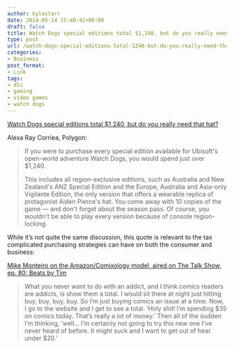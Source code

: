 ```yaml
---
author: kylestarr
date: 2014-05-14 15:40:42+00:00
draft: false
title: Watch Dogs special editions total $1,240, but do you really need that hat?
type: post
url: /watch-dogs-special-editions-total-1240-but-do-you-really-need-that-hat/
categories:
- Business
post_format:
- Link
tags:
- dlc
- gaming
- video games
- watch dogs
---
```


[Watch Dogs special editions total $1,240, but do you really need that hat?](http://www.polygon.com/2014/5/14/5713416/watch-dogs-special-editions-dlc-swag)

Alexa Ray Corriea, Polygon:



<blockquote>If you were to purchase every special edition available for Ubisoft's open-world adventure Watch Dogs, you would spend just over $1,240.

This includes all region-exclusive editions, such as Australia and New Zealand's ANZ Special Edition and the Europe, Australia and Asia-only Vigilante Edition, the only version that offers a wearable replica of protagonist Aiden Pierce's hat. You come away with 10 copies of the game — and don't forget about the season pass. Of course, you wouldn't be able to play every version because of console region-locking.</blockquote>




While it’s not quite the same discussion, this quote is relevant to the tax complicated purchasing strategies can have on both the consumer and business:

[Mike Monteiro on the Amazon/Comixology model, aired on The Talk Show, ep. 80: Beats by Tim](https://itunes.apple.com/us/podcast/80-beats-by-tim/id528458508?i=312439987&mt=2)


<blockquote>What you never want to do with an addict, and I think comics readers are addicts, is show them a total. I would sit there at night just hitting buy, buy, buy, buy. So I’m just buying comics an issue at a time. Now, I go to the website and I get to see a total. ‘Holy shit! I’m spending $35 on comics today. That’s really a lot of money.’ Then all of the sudden I’m thinking, ‘well… I’m certainly not going to try this new one I’ve never heard of before. It might suck and I want to get out of hear under $20.’</blockquote>
